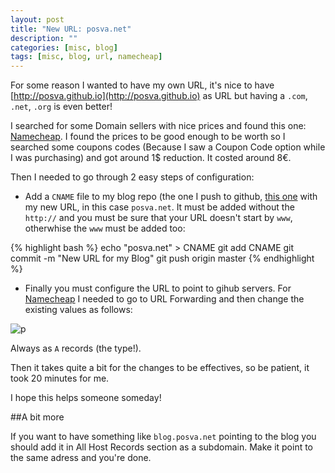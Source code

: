 ```yaml
---
layout: post
title: "New URL: posva.net"
description: ""
categories: [misc, blog]
tags: [misc, blog, url, namecheap]
---
```


For some reason I wanted to have my own URL, it's nice to have [http://posva.github.io](http://posva.github.io) as URL but having a `.com`, `.net`, `.org` is even better!

I searched for some Domain sellers with nice prices and found this one: [Namecheap](http://namecheap.com). I found the prices to be good enough to be worth so I searched some coupons codes (Because I saw a Coupon Code option while I was purchasing) and got around 1$ reduction. It costed around 8€.

Then I needed to go through 2 easy steps of configuration:

- Add a `CNAME` file to my blog repo (the one I push to github, [this one](https://github.com/posva/posva.github.com) with my new URL, in this case `posva.net`. It must be added without the `http://` and you must be sure that your URL doesn't start by `www`, otherwhise the `www` must be added too:

{% highlight bash %}
echo "posva.net" > CNAME
git add CNAME
git commit -m "New URL for my Blog"
git push origin master
{% endhighlight %}

- Finally you must configure the URL to point to gihub servers. For [Namecheap](htpp://namecheap.com) I needed to go to URL Forwarding and then change the existing values as follows:

![p]({{BASE_PATH}}/img/posts/namecheap.png)

Always as `A` records (the type!).

Then it takes quite a bit for the changes to be effectives, so be patient, it took 20 minutes for me.

I hope this helps someone someday!

##A bit more

If you want to have something like `blog.posva.net` pointing to the blog you should add it in All Host Records section as a subdomain. Make it point to the same adress and you're done.

